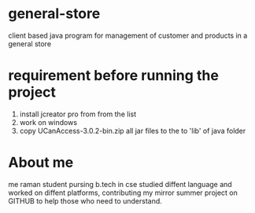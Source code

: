 # general-store
client based java program for management of customer and products in a general store
# requirement before running the project
1. install jcreator pro from from the list
2. work on windows
3. copy UCanAccess-3.0.2-bin.zip all jar files to the to 'lib' of java folder
# About me
me raman student pursing b.tech in cse studied diffent language and worked on diffent platforms, contributing my mirror summer project on GITHUB to help those who need to understand. 
